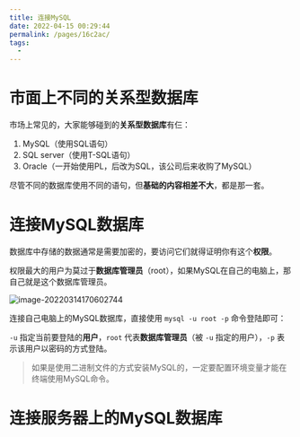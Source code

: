 ```yaml
---
title: 连接MySQL
date: 2022-04-15 00:29:44
permalink: /pages/16c2ac/
tags:
  - 
---
```

# 市面上不同的关系型数据库

市场上常见的，大家能够碰到的**关系型数据库**有仨：

1. MySQL（使用SQL语句）
2. SQL server（使用T-SQL语句）
3. Oracle（一开始使用PL，后改为SQL，该公司后来收购了MySQL）

尽管不同的数据库使用不同的语句，但**基础的内容相差不大**，都是那一套。 

# 连接MySQL数据库

数据库中存储的数据通常是需要加密的，要访问它们就得证明你有这个**权限**。

权限最大的用户为莫过于**数据库管理员**（root），如果MySQL在自己的电脑上，那自己就是这个数据库管理员。

![image-20220314170602744](https://s2.loli.net/2022/03/14/d1leVQjmWNpyvC3.png)

连接自己电脑上的MySQL数据库，直接使用 `mysql -u root -p` 命令登陆即可：

`-u` 指定当前要登陆的**用户**，`root` 代表**数据库管理员**（被 `-u` 指定的用户），`-p` 表示该用户以密码的方式登陆。

> 如果是使用二进制文件的方式安装MySQL的，一定要配置环境变量才能在终端使用MySQL命令。

# 连接服务器上的MySQL数据库

